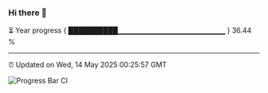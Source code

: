 ### Hi there 👋

⏳ Year progress { ██████████▁▁▁▁▁▁▁▁▁▁▁▁▁▁▁▁▁▁▁▁ } 36.44 %

---

⏰ Updated on Wed, 14 May 2025 00:25:57 GMT

![Progress Bar CI](https://github.com/liununu/liununu/workflows/Progress%20Bar%20CI/badge.svg)
